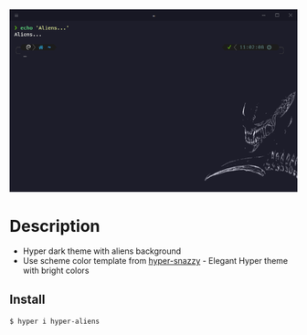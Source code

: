 <div align="center">
  <img src="media/screenshot.png" alt="Hyper Aliens">
</div>

# Description

- Hyper dark theme with aliens background
- Use scheme color template from [hyper-snazzy](https://hyper.is/store/hyper-snazzy) - Elegant Hyper theme with bright colors

## Install

```bash
$ hyper i hyper-aliens
```
